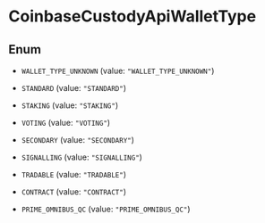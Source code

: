 
# CoinbaseCustodyApiWalletType

## Enum


* `WALLET_TYPE_UNKNOWN` (value: `"WALLET_TYPE_UNKNOWN"`)

* `STANDARD` (value: `"STANDARD"`)

* `STAKING` (value: `"STAKING"`)

* `VOTING` (value: `"VOTING"`)

* `SECONDARY` (value: `"SECONDARY"`)

* `SIGNALLING` (value: `"SIGNALLING"`)

* `TRADABLE` (value: `"TRADABLE"`)

* `CONTRACT` (value: `"CONTRACT"`)

* `PRIME_OMNIBUS_QC` (value: `"PRIME_OMNIBUS_QC"`)



